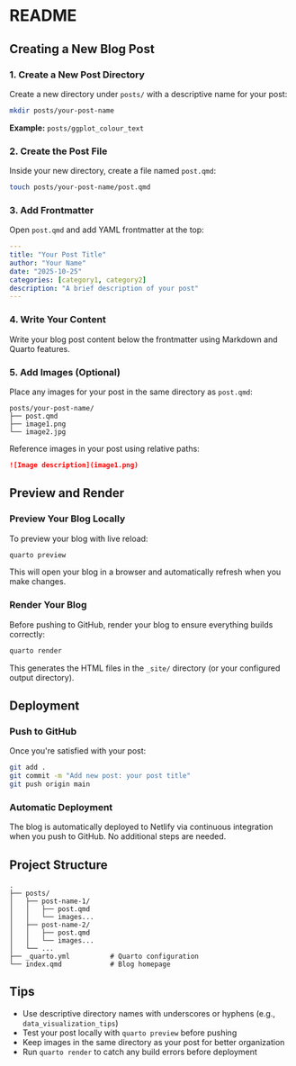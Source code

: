 # README

## Creating a New Blog Post

### 1. Create a New Post Directory

Create a new directory under `posts/` with a descriptive name for your post:

```bash
mkdir posts/your-post-name
```

**Example:** `posts/ggplot_colour_text`

### 2. Create the Post File

Inside your new directory, create a file named `post.qmd`:

```bash
touch posts/your-post-name/post.qmd
```

### 3. Add Frontmatter

Open `post.qmd` and add YAML frontmatter at the top:

```yaml
---
title: "Your Post Title"
author: "Your Name"
date: "2025-10-25"
categories: [category1, category2]
description: "A brief description of your post"
---
```

### 4. Write Your Content

Write your blog post content below the frontmatter using Markdown and Quarto features.

### 5. Add Images (Optional)

Place any images for your post in the same directory as `post.qmd`:

```
posts/your-post-name/
├── post.qmd
├── image1.png
└── image2.jpg
```

Reference images in your post using relative paths:

```markdown
![Image description](image1.png)
```

## Preview and Render

### Preview Your Blog Locally

To preview your blog with live reload:

```bash
quarto preview
```

This will open your blog in a browser and automatically refresh when you make changes.

### Render Your Blog

Before pushing to GitHub, render your blog to ensure everything builds correctly:

```bash
quarto render
```

This generates the HTML files in the `_site/` directory (or your configured output directory).

## Deployment

### Push to GitHub

Once you're satisfied with your post:

```bash
git add .
git commit -m "Add new post: your post title"
git push origin main
```

### Automatic Deployment

The blog is automatically deployed to Netlify via continuous integration when you push to GitHub. No additional steps are needed.

## Project Structure

```
.
├── posts/
│   ├── post-name-1/
│   │   ├── post.qmd
│   │   └── images...
│   ├── post-name-2/
│   │   ├── post.qmd
│   │   └── images...
│   └── ...
├── _quarto.yml          # Quarto configuration
└── index.qmd            # Blog homepage
```

## Tips

- Use descriptive directory names with underscores or hyphens (e.g., `data_visualization_tips`)
- Test your post locally with `quarto preview` before pushing
- Keep images in the same directory as your post for better organization
- Run `quarto render` to catch any build errors before deployment
